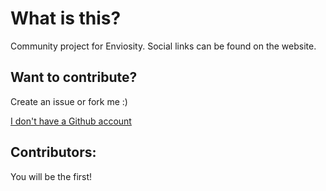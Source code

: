 What is this?
=================
Community project for Enviosity. Social links can be found on the website.

Want to contribute?
-----------------
Create an issue or fork me :)

[I don't have a Github account](https://docs.google.com/forms/d/e/1FAIpQLSfhFWn7bBVO-O9UFF2hjhVfA-3QN2SM8iMILpTOEYD7F7QXuA/formResponse)

Contributors:
-----------------
You will be the first!
